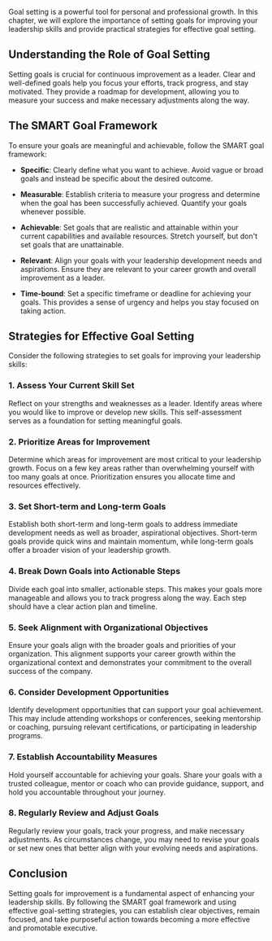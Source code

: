 
Goal setting is a powerful tool for personal and professional growth. In this chapter, we will explore the importance of setting goals for improving your leadership skills and provide practical strategies for effective goal setting.

Understanding the Role of Goal Setting
--------------------------------------

Setting goals is crucial for continuous improvement as a leader. Clear and well-defined goals help you focus your efforts, track progress, and stay motivated. They provide a roadmap for development, allowing you to measure your success and make necessary adjustments along the way.

The SMART Goal Framework
------------------------

To ensure your goals are meaningful and achievable, follow the SMART goal framework:

* **Specific**: Clearly define what you want to achieve. Avoid vague or broad goals and instead be specific about the desired outcome.

* **Measurable**: Establish criteria to measure your progress and determine when the goal has been successfully achieved. Quantify your goals whenever possible.

* **Achievable**: Set goals that are realistic and attainable within your current capabilities and available resources. Stretch yourself, but don't set goals that are unattainable.

* **Relevant**: Align your goals with your leadership development needs and aspirations. Ensure they are relevant to your career growth and overall improvement as a leader.

* **Time-bound**: Set a specific timeframe or deadline for achieving your goals. This provides a sense of urgency and helps you stay focused on taking action.

Strategies for Effective Goal Setting
-------------------------------------

Consider the following strategies to set goals for improving your leadership skills:

### 1. Assess Your Current Skill Set

Reflect on your strengths and weaknesses as a leader. Identify areas where you would like to improve or develop new skills. This self-assessment serves as a foundation for setting meaningful goals.

### 2. Prioritize Areas for Improvement

Determine which areas for improvement are most critical to your leadership growth. Focus on a few key areas rather than overwhelming yourself with too many goals at once. Prioritization ensures you allocate time and resources effectively.

### 3. Set Short-term and Long-term Goals

Establish both short-term and long-term goals to address immediate development needs as well as broader, aspirational objectives. Short-term goals provide quick wins and maintain momentum, while long-term goals offer a broader vision of your leadership growth.

### 4. Break Down Goals into Actionable Steps

Divide each goal into smaller, actionable steps. This makes your goals more manageable and allows you to track progress along the way. Each step should have a clear action plan and timeline.

### 5. Seek Alignment with Organizational Objectives

Ensure your goals align with the broader goals and priorities of your organization. This alignment supports your career growth within the organizational context and demonstrates your commitment to the overall success of the company.

### 6. Consider Development Opportunities

Identify development opportunities that can support your goal achievement. This may include attending workshops or conferences, seeking mentorship or coaching, pursuing relevant certifications, or participating in leadership programs.

### 7. Establish Accountability Measures

Hold yourself accountable for achieving your goals. Share your goals with a trusted colleague, mentor or coach who can provide guidance, support, and hold you accountable throughout your journey.

### 8. Regularly Review and Adjust Goals

Regularly review your goals, track your progress, and make necessary adjustments. As circumstances change, you may need to revise your goals or set new ones that better align with your evolving needs and aspirations.

Conclusion
----------

Setting goals for improvement is a fundamental aspect of enhancing your leadership skills. By following the SMART goal framework and using effective goal-setting strategies, you can establish clear objectives, remain focused, and take purposeful action towards becoming a more effective and promotable executive.
